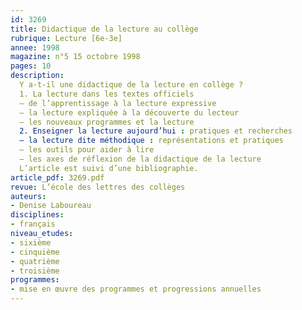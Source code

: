 ```yaml
---
id: 3269
title: Didactique de la lecture au collège
rubrique: Lecture [6e-3e]
annee: 1998
magazine: n°5 15 octobre 1998
pages: 10
description: 
  Y a-t-il une didactique de la lecture en collège ?
  1. La lecture dans les textes officiels
  – de l’apprentissage à la lecture expressive
  – la lecture expliquée à la découverte du lecteur
  – les nouveaux programmes et la lecture
  2. Enseigner la lecture aujourd’hui : pratiques et recherches
  – la lecture dite méthodique : représentations et pratiques
  – les outils pour aider à lire
  – les axes de réflexion de la didactique de la lecture
  L’article est suivi d’une bibliographie.
article_pdf: 3269.pdf
revue: L’école des lettres des collèges
auteurs:
- Denise Laboureau
disciplines:
- français
niveau_etudes:
- sixième
- cinquième
- quatrième
- troisième
programmes:
- mise en œuvre des programmes et progressions annuelles
---
```

